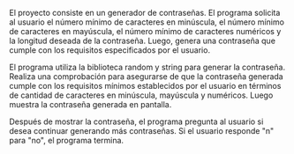  El proyecto consiste en un generador de contraseñas. El programa solicita al usuario el número mínimo de caracteres en minúscula, el número mínimo de caracteres en mayúscula, el número mínimo de caracteres numéricos y la longitud deseada de la contraseña. Luego, genera una contraseña que cumple con los requisitos especificados por el usuario.

El programa utiliza la biblioteca random y string para generar la contraseña. Realiza una comprobación para asegurarse de que la contraseña generada cumple con los requisitos mínimos establecidos por el usuario en términos de cantidad de caracteres en minúscula, mayúscula y numéricos. Luego muestra la contraseña generada en pantalla.

Después de mostrar la contraseña, el programa pregunta al usuario si desea continuar generando más contraseñas. Si el usuario responde "n" para "no", el programa termina. 